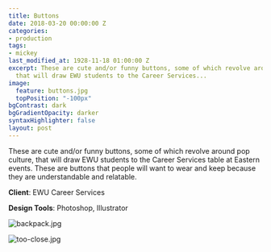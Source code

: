 ```yaml
---
title: Buttons
date: 2018-03-20 00:00:00 Z
categories:
- production
tags:
- mickey
last_modified_at: 1928-11-18 01:00:00 Z
excerpt: These are cute and/or funny buttons, some of which revolve around pop culture,
  that will draw EWU students to the Career Services...
image:
  feature: buttons.jpg
  topPosition: "-100px"
bgContrast: dark
bgGradientOpacity: darker
syntaxHighlighter: false
layout: post
---
```


These are cute and/or funny buttons, some of which revolve around pop culture, that will draw EWU students to the Career Services table at Eastern events. These are buttons that people will want to wear and keep because they are understandable and relatable.

**Client**: EWU Career Services  

**Design Tools**: Photoshop, Illustrator

![backpack.jpg](/uploads/backpack.jpg)

![too-close.jpg](/uploads/too-close.jpg)